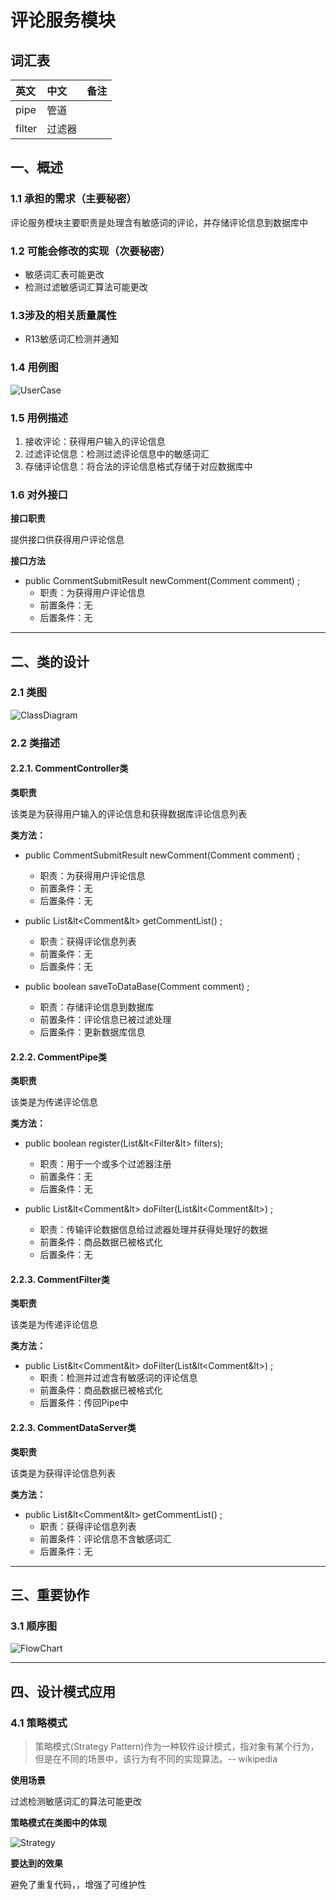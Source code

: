 # 评论服务模块

## 词汇表 ##

| 英文| 中文 | 备注  |
| :--- | :--- | :--- |
|pipe |管道| |
|filter |过滤器| |


## 一、概述
### 1.1 承担的需求（主要秘密）

评论服务模块主要职责是处理含有敏感词的评论，并存储评论信息到数据库中

### 1.2 可能会修改的实现（次要秘密）
* 敏感词汇表可能更改
* 检测过滤敏感词汇算法可能更改

### 1.3涉及的相关质量属性 ###
* R13敏感词汇检测并通知

### 1.4 用例图
![UserCase](assets/hq/CommentServer/commentServerUserCase.png)


### 1.5 用例描述
1. 接收评论：获得用户输入的评论信息
2. 过滤评论信息：检测过滤评论信息中的敏感词汇
3. 存储评论信息：将合法的评论信息格式存储于对应数据库中

### 1.6 对外接口

**接口职责**

提供接口供获得用户评论信息

**接口方法**
* public CommentSubmitResult newComment(Comment comment) ;
	* 职责：为获得用户评论信息
	* 前置条件：无	
	* 后置条件：无
 
  
---
 
## 二、类的设计
### 2.1 类图

![ClassDiagram](assets/hq/CommentServer/commentServerClassDiagram.png)

### 2.2 类描述

#### 2.2.1. CommentController类
**类职责**

该类是为获得用户输入的评论信息和获得数据库评论信息列表

**类方法：**

* public CommentSubmitResult newComment(Comment comment) ;
	* 职责：为获得用户评论信息
	* 前置条件：无	
	* 后置条件：无

* public List&lt<Comment&lt> getCommentList() ;
	* 职责：获得评论信息列表	
	* 前置条件：无	
	* 后置条件：无
	
* public boolean saveToDataBase(Comment comment) ;
	* 职责：存储评论信息到数据库
	* 前置条件：评论信息已被过滤处理	
	* 后置条件：更新数据库信息	
	
	
#### 2.2.2. CommentPipe类
**类职责**

该类是为传递评论信息

**类方法：**

*  public  boolean register(List&lt<Filter&lt> filters);
	* 职责：用于一个或多个过滤器注册	
	* 前置条件：无	
	* 后置条件：无

* public List&lt<Comment&lt> doFilter(List&lt<Comment&lt>) ;
	* 职责：传输评论数据信息给过滤器处理并获得处理好的数据
	* 前置条件：商品数据已被格式化	
	* 后置条件：无

#### 2.2.3. CommentFilter类
**类职责**

该类是为传递评论信息

**类方法：**

* public List&lt<Comment&lt> doFilter(List&lt<Comment&lt>) ;
	* 职责：检测并过滤含有敏感词的评论信息	
	* 前置条件：商品数据已被格式化	
	* 后置条件：传回Pipe中

#### 2.2.3. CommentDataServer类
**类职责**

该类是为获得评论信息列表

**类方法：**

* public List&lt<Comment&lt> getCommentList() ;
	* 职责：获得评论信息列表
	* 前置条件：评论信息不含敏感词汇	
	* 后置条件：无
	
---	
	
## 三、重要协作
### 3.1 顺序图

![FlowChart](assets/hq/CommentServer/commentServerFlowChart.png)

---

## 四、设计模式应用
### 4.1 策略模式
> 策略模式(Strategy Pattern)作为一种软件设计模式，指对象有某个行为，但是在不同的场景中，该行为有不同的实现算法。-- wikipedia

**使用场景**

过滤检测敏感词汇的算法可能更改

**策略模式在类图中的体现**

![Strategy](assets/hq/CommentServer/commentServerStrategy.png)

**要达到的效果**

避免了重复代码，，增强了可维护性
